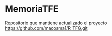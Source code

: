 # MemoriaTFE

Repositorio que mantiene actualizado el proyecto 
https://github.com/macosma1/R_TFG.git
